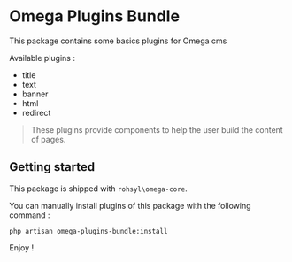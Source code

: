 # Omega Plugins Bundle

This package contains some basics plugins for Omega cms

Available plugins :
- title
- text
- banner
- html 
- redirect

> These plugins provide components to help the user build the content of pages.

## Getting started 

This package is shipped with `rohsyl\omega-core`.

You can manually install plugins of this package with the following command :
```
php artisan omega-plugins-bundle:install
```

Enjoy !